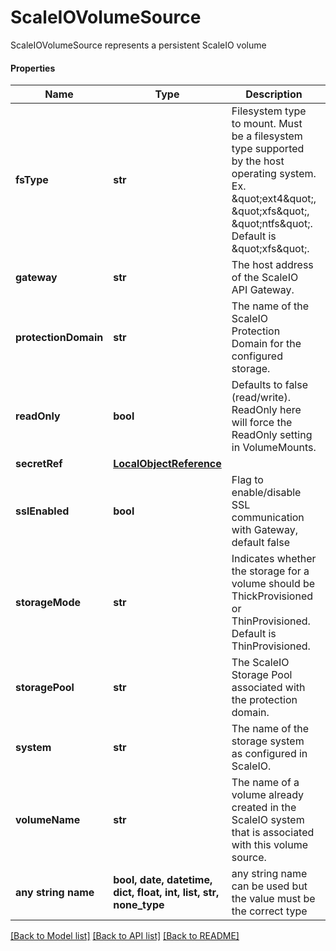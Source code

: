 # ScaleIOVolumeSource

ScaleIOVolumeSource represents a persistent ScaleIO volume

#### Properties
Name | Type | Description | Notes
------------ | ------------- | ------------- | -------------
**fsType** | **str** | Filesystem type to mount. Must be a filesystem type supported by the host operating system. Ex. \&quot;ext4\&quot;, \&quot;xfs\&quot;, \&quot;ntfs\&quot;. Default is \&quot;xfs\&quot;. | [optional] 
**gateway** | **str** | The host address of the ScaleIO API Gateway. | 
**protectionDomain** | **str** | The name of the ScaleIO Protection Domain for the configured storage. | [optional] 
**readOnly** | **bool** | Defaults to false (read/write). ReadOnly here will force the ReadOnly setting in VolumeMounts. | [optional] 
**secretRef** | [**LocalObjectReference**](LocalObjectReference.md) |  | 
**sslEnabled** | **bool** | Flag to enable/disable SSL communication with Gateway, default false | [optional] 
**storageMode** | **str** | Indicates whether the storage for a volume should be ThickProvisioned or ThinProvisioned. Default is ThinProvisioned. | [optional] 
**storagePool** | **str** | The ScaleIO Storage Pool associated with the protection domain. | [optional] 
**system** | **str** | The name of the storage system as configured in ScaleIO. | 
**volumeName** | **str** | The name of a volume already created in the ScaleIO system that is associated with this volume source. | [optional] 
**any string name** | **bool, date, datetime, dict, float, int, list, str, none_type** | any string name can be used but the value must be the correct type | [optional]

[[Back to Model list]](../README.md#documentation-for-models) [[Back to API list]](../README.md#documentation-for-api-endpoints) [[Back to README]](../README.md)


